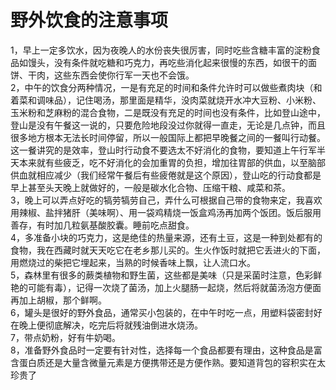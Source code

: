 # 野外饮食的注意事项  

1，早上一定多饮水，因为夜晚人的水份丧失很厉害，同时吃些含糖丰富的淀粉食品如馒头，没有条件就吃糖和巧克力，再吃些消化起来很慢的东西，如很干的面饼、干肉，这些东西会使你行军一天也不会饿。  
2，中午的饮食分两种情况，一是有充足的时间和条件允许时可以做些煮肉块（和着菜和调味品），记住喝汤，那里面是精华，没肉菜就烧开水冲大豆粉、小米粉、玉米粉和芝麻粉的混合食物，二是既没有充足的时间也没有条件，比如登山途中，登山是没有午餐这一说的，只要危险地段没过你就得一直走，无论是几点钟，而且很多地方根本无法长时间停留，所以一般国际上都把早晚餐之间的一餐叫行动餐。这一餐讲究的是效率，登山时行动食不要选太不好消化的食物，要知道上午行军半天本来就有些疲乏，吃不好消化的会加重胃的负担，增加往胃部的供血，以至脑部供血就相应减少（我们经常午餐后有些疲倦就是这个原因），登山吃的行动食都是早上甚至头天晚上就做好的，一般是碳水化合物、压缩干粮、咸菜和茶。  
3，晚上可以弄点好吃的犒劳犒劳自己，弄什么可根据自己带的食物来定，我喜欢用辣椒、盐拌猪肝（美味啊）、用一袋鸡精烧一饭盒鸡汤再加两个饭团。饭后服用善存，有时加几粒氨基酸胶囊。睡前吃点甜食。  
4，多准备小块的巧克力，这是绝佳的热量来源，还有土豆，这是一种到处都有的食物，我在西藏时就天天吃它在老乡那儿买的。生火作饭时就把它丢进火的下面，用燃烧过的柴把它埋起来，当熟的时候香味上飘，让人流口水。  
5，森林里有很多的蕨类植物和野生菌，这些都是美味（只是采菌时注意，色彩鲜艳的可能有毒），记得一次烧了菌汤，加上火腿肠一起烧，然后将就菌汤泡方便面再加上胡椒，那个鲜啊。  
6，罐头是很好的野外食品，通常买小包装的，在中午时吃一点，用塑料袋密封好在晚上便彻底解决，吃完后将就残油倒进水烧汤。  
7，带点奶粉，好有牛奶喝。  
8，准备野外食品时一定要有针对性，选择每一个食品都要有理由，这种食品是富含蛋白质还是大量含微量元素是方便携带还是方便作熟。要知道背包的容积实在太珍贵了  
